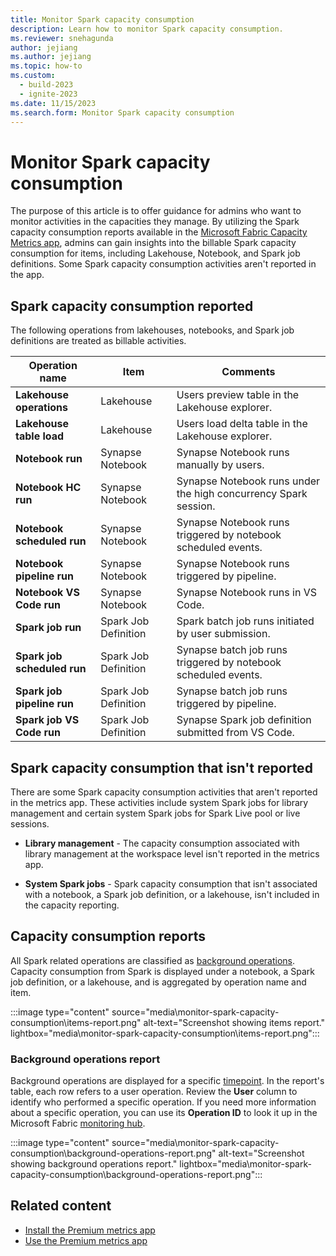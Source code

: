 ```yaml
---
title: Monitor Spark capacity consumption
description: Learn how to monitor Spark capacity consumption.
ms.reviewer: snehagunda
author: jejiang
ms.author: jejiang
ms.topic: how-to
ms.custom:
  - build-2023
  - ignite-2023
ms.date: 11/15/2023
ms.search.form: Monitor Spark capacity consumption
---
```


# Monitor Spark capacity consumption

The purpose of this article is to offer guidance for admins who want to monitor activities in the capacities they manage. By utilizing the Spark capacity consumption reports available in the [Microsoft Fabric Capacity Metrics app](../enterprise/metrics-app.md), admins can gain insights into the billable Spark capacity consumption for items, including Lakehouse, Notebook, and Spark job definitions. Some Spark capacity consumption activities aren't reported in the app.

## Spark capacity consumption reported

The following operations from lakehouses, notebooks, and Spark job definitions are treated as billable activities.

| Operation name | Item | Comments |
|--|--|--|
| **Lakehouse operations** | Lakehouse | Users preview table in the Lakehouse explorer. |
| **Lakehouse table load** | Lakehouse | Users load delta table in the Lakehouse explorer. |
| **Notebook run** | Synapse Notebook | Synapse Notebook runs manually by users. |
| **Notebook HC run** | Synapse Notebook | Synapse Notebook runs under the high concurrency Spark session. |
| **Notebook scheduled run** | Synapse Notebook | Synapse Notebook runs triggered by notebook scheduled events. |
| **Notebook pipeline run** | Synapse Notebook | Synapse Notebook runs triggered by pipeline. |
| **Notebook VS Code run** | Synapse Notebook | Synapse Notebook runs in VS Code. |
| **Spark job run** | Spark Job Definition | Spark batch job runs initiated by user submission. |
| **Spark job scheduled run** | Spark Job Definition | Synapse batch job runs triggered by notebook scheduled events. |
| **Spark job pipeline run** | Spark Job Definition | Synapse batch job runs triggered by pipeline. |
| **Spark job VS Code run** | Spark Job Definition | Synapse Spark job definition submitted from VS Code. |

## Spark capacity consumption that isn't reported

There are some Spark capacity consumption activities that aren't reported in the metrics app. These activities include system Spark jobs for library management and certain system Spark jobs for Spark Live pool or live sessions.

* **Library management** - The capacity consumption associated with library management at the workspace level isn't reported in the metrics app.

* **System Spark jobs** - Spark capacity consumption that isn't associated with a notebook, a Spark job definition, or a lakehouse, isn't included in the capacity reporting.

## Capacity consumption reports

All Spark related operations are classified as [background operations](../enterprise/fabric-operations.md#background-operations). Capacity consumption from Spark is displayed under a notebook, a Spark job definition, or a lakehouse, and is aggregated by operation name and item.

:::image type="content" source="media\monitor-spark-capacity-consumption\items-report.png" alt-text="Screenshot showing items report." lightbox="media\monitor-spark-capacity-consumption\items-report.png":::

### Background operations report

Background operations are displayed for a specific [timepoint](../enterprise/metrics-app-timepoint-page.md). In the report's table, each row refers to a user operation. Review the **User** column to identify who performed a specific operation. If you need more information about a specific operation, you can use its **Operation ID** to look it up in the Microsoft Fabric [monitoring hub](../admin/monitoring-hub.md).

:::image type="content" source="media\monitor-spark-capacity-consumption\background-operations-report.png" alt-text="Screenshot showing background operations report." lightbox="media\monitor-spark-capacity-consumption\background-operations-report.png":::

## Related content

- [Install the Premium metrics app](/power-bi/enterprise/service-premium-install-app)
- [Use the Premium metrics app](/power-bi/enterprise/service-premium-metrics-app)
